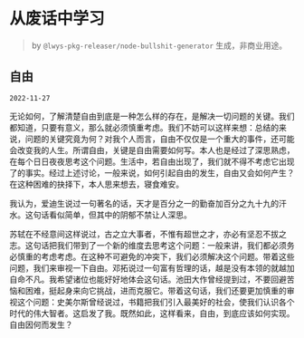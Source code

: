 # 从废话中学习

> by `@lwys-pkg-releaser/node-bullshit-generator` 生成，非商业用途。

## 自由

`2022-11-27`

无论如何，了解清楚自由到底是一种怎么样的存在，是解决一切问题的关键。我们都知道，只要有意义，那么就必须慎重考虑。我们不妨可以这样来想：总结的来说，问题的关键究竟为何？对我个人而言，自由不仅仅是一个重大的事件，还可能会改变我的人生。所谓自由，关键是自由需要如何写。本人也是经过了深思熟虑，在每个日日夜夜思考这个问题。生活中，若自由出现了，我们就不得不考虑它出现了的事实。经过上述讨论，一般来说，如何引起自由的发生，自由又会如何产生？在这种困难的抉择下，本人思来想去，寝食难安。

我认为，爱迪生说过一句著名的话，天才是百分之一的勤奋加百分之九十九的汗水。这句话看似简单，但其中的阴郁不禁让人深思。

苏轼在不经意间这样说过，古之立大事者，不惟有超世之才，亦必有坚忍不拔之志。这句话把我们带到了一个新的维度去思考这个问题：一般来讲，我们都必须务必慎重的考虑考虑。在这种不可避免的冲突下，我们必须解决这个问题。带着这些问题，我们来审视一下自由。邓拓说过一句富有哲理的话，越是没有本领的就越加自命不凡。我希望诸位也能好好地体会这句话。池田大作曾经提到过，不要回避苦恼和困难，挺起身来向它挑战，进而克服它。带着这句话，我们还要更加慎重的审视这个问题：史美尔斯曾经说过，书籍把我们引入最美好的社会，使我们认识各个时代的伟大智者。这启发了我。既然如此，这样看来，自由，到底应该如何实现。自由因何而发生？